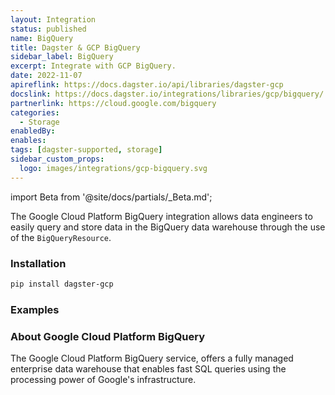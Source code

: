 ```yaml
---
layout: Integration
status: published
name: BigQuery
title: Dagster & GCP BigQuery
sidebar_label: BigQuery
excerpt: Integrate with GCP BigQuery.
date: 2022-11-07
apireflink: https://docs.dagster.io/api/libraries/dagster-gcp
docslink: https://docs.dagster.io/integrations/libraries/gcp/bigquery/
partnerlink: https://cloud.google.com/bigquery
categories:
  - Storage
enabledBy:
enables:
tags: [dagster-supported, storage]
sidebar_custom_props:
  logo: images/integrations/gcp-bigquery.svg
---
```


import Beta from '@site/docs/partials/\_Beta.md';

<Beta />

The Google Cloud Platform BigQuery integration allows data engineers to easily query and store data in the BigQuery data warehouse through the use of the `BigQueryResource`.

### Installation

```bash
pip install dagster-gcp
```

### Examples

<CodeExample path="docs_snippets/docs_snippets/integrations/gcp-bigquery.py" language="python" />

### About Google Cloud Platform BigQuery

The Google Cloud Platform BigQuery service, offers a fully managed enterprise data warehouse that enables fast SQL queries using the processing power of Google's infrastructure.
